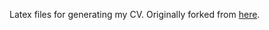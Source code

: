 Latex files for generating my CV. Originally forked from [here](https://github.com/arasgungore/arasgungore-CV).